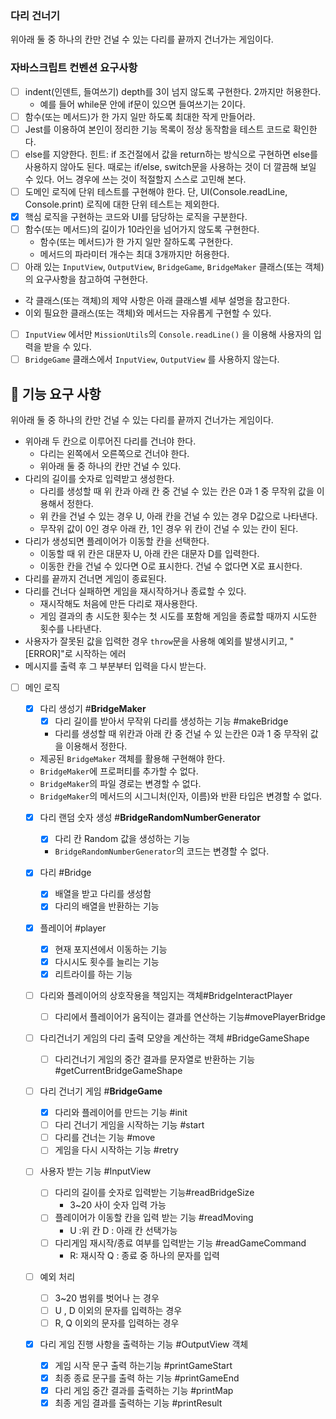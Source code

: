 ### 다리 건너기

위아래 둘 중 하나의 칸만 건널 수 있는 다리를 끝까지 건너가는 게임이다.

### 자바스크립트 컨벤션 요구사항

- [ ] indent(인덴트, 들여쓰기) depth를 3이 넘지 않도록 구현한다. 2까지만 허용한다.
  - 예를 들어 while문 안에 if문이 있으면 들여쓰기는 2이다.
- [ ] 함수(또는 메서드)가 한 가지 일만 하도록 최대한 작게 만들어라.
- [ ] Jest를 이용하여 본인이 정리한 기능 목록이 정상 동작함을 테스트 코드로 확인한다.
- [ ] else를 지양한다.
      힌트: if 조건절에서 값을 return하는 방식으로 구현하면 else를 사용하지 않아도 된다.
      때로는 if/else, switch문을 사용하는 것이 더 깔끔해 보일 수 있다. 어느 경우에 쓰는 것이 적절할지 스스로 고민해 본다.
- [ ] 도메인 로직에 단위 테스트를 구현해야 한다. 단, UI(Console.readLine, Console.print) 로직에 대한 단위 테스트는 제외한다.
- [x] 핵심 로직을 구현하는 코드와 UI를 담당하는 로직을 구분한다.
- [ ] 함수(또는 메서드)의 길이가 10라인을 넘어가지 않도록 구현한다.
  - 함수(또는 메서드)가 한 가지 일만 잘하도록 구현한다.
  - 메서드의 파라미터 개수는 최대 3개까지만 허용한다.
- [ ] 아래 있는 `InputView`, `OutputView`, `BridgeGame`, `BridgeMaker` 클래스(또는 객체)의 요구사항을 참고하여 구현한다.
- 각 클래스(또는 객체)의 제약 사항은 아래 클래스별 세부 설명을 참고한다.
- 이외 필요한 클래스(또는 객체)와 메서드는 자유롭게 구현할 수 있다.
- [ ] `InputView` 에서만 `MissionUtils`의 `Console.readLine()` 을 이용해 사용자의 입력을 받을 수 있다.
- [ ] `BridgeGame` 클래스에서 `InputView`, `OutputView` 를 사용하지 않는다.

## **🚀 기능 요구 사항**

위아래 둘 중 하나의 칸만 건널 수 있는 다리를 끝까지 건너가는 게임이다.

- 위아래 두 칸으로 이루어진 다리를 건너야 한다.
  - 다리는 왼쪽에서 오른쪽으로 건너야 한다.
  - 위아래 둘 중 하나의 칸만 건널 수 있다.
- 다리의 길이를 숫자로 입력받고 생성한다.
  - 다리를 생성할 때 위 칸과 아래 칸 중 건널 수 있는 칸은 0과 1 중 무작위 값을 이용해서 정한다.
  - 위 칸을 건널 수 있는 경우 U, 아래 칸을 건널 수 있는 경우 D값으로 나타낸다.
  - 무작위 값이 0인 경우 아래 칸, 1인 경우 위 칸이 건널 수 있는 칸이 된다.
- 다리가 생성되면 플레이어가 이동할 칸을 선택한다.
  - 이동할 때 위 칸은 대문자 U, 아래 칸은 대문자 D를 입력한다.
  - 이동한 칸을 건널 수 있다면 O로 표시한다. 건널 수 없다면 X로 표시한다.
- 다리를 끝까지 건너면 게임이 종료된다.
- 다리를 건너다 실패하면 게임을 재시작하거나 종료할 수 있다.
  - 재시작해도 처음에 만든 다리로 재사용한다.
  - 게임 결과의 총 시도한 횟수는 첫 시도를 포함해 게임을 종료할 때까지 시도한 횟수를 나타낸다.
- 사용자가 잘못된 값을 입력한 경우 `throw`문을 사용해 예외를 발생시키고, "[ERROR]"로 시작하는 에러
- 메시지를 출력 후 그 부분부터 입력을 다시 받는다.

- [ ] 메인 로직

  - [x] 다리 생성기 #**BridgeMaker**
    - [x] 다리 길이를 받아서 무작위 다리를 생성하는 기능 #makeBridge
    - 다리를 생성할 때 위칸과 아래 칸 중 건널 수 있 는칸은 0과 1 중 무작위 값을 이용해서 정한다.
  - 제공된 `BridgeMaker` 객체를 활용해 구현해야 한다.
  - `BridgeMaker`에 프로퍼티를 추가할 수 없다.
  - `BridgeMaker`의 파일 경로는 변경할 수 없다.
  - `BridgeMaker`의 메서드의 시그니처(인자, 이름)와 반환 타입은 변경할 수 없다.

  - [x] 다리 랜덤 숫자 생성 #**BridgeRandomNumberGenerator**

    - [x] 다리 칸 Random 값을 생성하는 기능
    - `BridgeRandomNumberGenerator`의 코드는 변경할 수 없다.

  - [x] 다리 #Bridge

    - [x] 배열을 받고 다리를 생성함
    - [x] 다리의 배열을 반환하는 기능

  - [x] 플레이어 #player

    - [x] 현재 포지션에서 이동하는 기능
    - [x] 다시시도 횟수를 늘리는 기능
    - [x] 리트라이를 하는 기능

  - [ ] 다리와 플레이어의 상호작용을 책임지는 객체#BridgeInteractPlayer

    - [ ] 다리에서 플레이어가 움직이는 결과를 연산하는 기능#movePlayerBridge

  - [ ] 다리건너기 게임의 다리 출력 모양을 계산하는 객체 #BridgeGameShape

    - [ ] 다리건너기 게임의 중간 결과를 문자열로 반환하는 기능#getCurrentBridgeGameShape

  - [ ] 다리 건너기 게임 #**BridgeGame**

    - [x] 다리와 플레이어를 만드는 기능 #init
    - [ ] 다리 건너기 게임을 시작하는 기능 #start
    - [ ] 다리를 건너는 기능 #move
    - [ ] 게임을 다시 시작하는 기능 #retry

  - [ ] 사용자 받는 기능 #InputView
    - [ ] 다리의 길이를 숫자로 입력받는 기능#readBridgeSize
      - 3~20 사이 숫자 입력 가능
    - [ ] 플레이어가 이동할 칸을 입력 받는 기능 #readMoving
      - U :위 칸 D : 아래 칸 선택가능
    - [ ] 다리게임 재시작/종료 여부를 입력받는 기능 #readGameCommand
      - R: 재시작 Q : 종료 중 하나의 문자를 입력
  - [ ] 예외 처리

    - [ ] 3~20 범위를 벗어나 는 경우
    - [ ] U , D 이외의 문자를 입력하는 경우
    - [ ] R, Q 이외의 문자를 입력하는 경우

  - [x] 다리 게임 진행 사항을 출력하는 기능 #OutputView 객체
    - [x] 게임 시작 문구 출력 하는기능 #printGameStart
    - [x] 최종 종료 문구를 출력 하는 기능 #printGameEnd
    - [x] 다리 게임 중간 결과를 출력하는 기능 #printMap
    - [x] 최종 게임 결과를 출력하는 기능 #printResult
